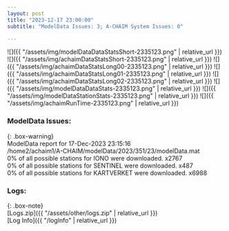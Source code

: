 ```yaml
---
layout: post
title: "2023-12-17 23:00:00"
subtitle: "ModelData Issues: 3; A-CHAIM System Issues: 0"

---
```


![]({{ "/assets/img/modelDataDataStatsShort-2335123.png" | relative_url }})
![]({{ "/assets/img/achaimDataStatsShort-2335123.png" | relative_url }})
![]({{ "/assets/img/achaimDataStatsLong00-2335123.png" | relative_url }})
![]({{ "/assets/img/achaimDataStatsLong01-2335123.png" | relative_url }})
![]({{ "/assets/img/achaimDataStatsLong02-2335123.png" | relative_url }})
![]({{ "/assets/img/modelDataDataStats-2335123.png" | relative_url }})
![]({{ "/assets/img/modelDataStationStats-2335123.png" | relative_url }})
![]({{ "/assets/img/achaimRunTime-2335123.png" | relative_url }})


### ModelData Issues:  
  
{: .box-warning}  
 ModelData report for 17-Dec-2023 23:15:16   
 /home2/achaim1/A-CHAIM/modelData/2023/351/23/modelData.mat   
 0% of all possible stations for IONO were downloaded. x2767   
 0% of all possible stations for SENTINEL were downloaded. x487   
 0% of all possible stations for KARTVERKET were downloaded. x6988   
  


### Logs:  
  
{: .box-note}  
[Logs.zip]({{ "/assets/other/logs.zip" | relative_url }})  
[Log Info]({{ "/logInfo" | relative_url }})  
